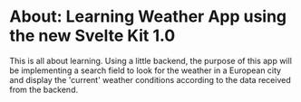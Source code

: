 # About: Learning Weather App using the new Svelte Kit 1.0

This is all about learning. Using a little backend, the purpose of
this app will be implementing a search field to look for the weather
in a European city and display the 'current' weather conditions
according to the data received from the backend.

